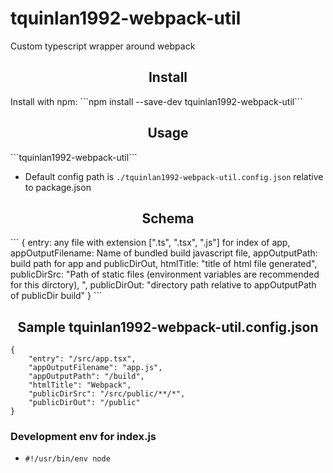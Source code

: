 # tquinlan1992-webpack-util

Custom typescript wrapper around webpack

<h2 align="center">Install</h2>
Install with npm:
```npm install --save-dev tquinlan1992-webpack-util```

<h2 align="center">Usage</h2>
```tquinlan1992-webpack-util```

- Default config path is ```./tquinlan1992-webpack-util.config.json``` relative to package.json


<h2 align="center">Schema</h2>
```
{
    entry: any file with extension [".ts", ".tsx", ".js"] for index of app,
    appOutputFilename: Name of bundled build javascript file,
    appOutputPath: build path for app and publicDirOut,
    htmlTitle: "title of html file generated",
    publicDirSrc: "Path of static files (environment variables are recommended for this dirctory),
    ",
    publicDirOut: "directory path relative to appOutputPath of publicDir build"
}
```

<h2 align="center">Sample tquinlan1992-webpack-util.config.json</h2>

```
{
    "entry": "/src/app.tsx",
    "appOutputFilename": "app.js",
    "appOutputPath": "/build",
    "htmlTitle": "Webpack",
    "publicDirSrc": "/src/public/**/*",
    "publicDirOut": "/public"
}
```

### Development env for index.js
- ```#!/usr/bin/env node```
